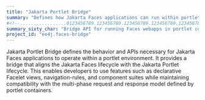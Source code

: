 ```yaml
---
title: "Jakarta Portlet Bridge"
summary: "Defines how Jakarta Faces applications can run within portlet containers by bridging the JSF and portlet lifecycles."
#<!--.................0123456789.123456789.123456789.123456789.123456789.123456789-->
summary_sixty_char: "Bridge API for running Faces webapps in portlet containers"
project_id: "ee4j.faces-bridge"
---
```


Jakarta Portlet Bridge defines the behavior and APIs necessary for Jakarta Faces applications to operate within a portlet environment. It provides a bridge that aligns the Jakarta Faces lifecycle with the Jakarta Portlet lifecycle. This enables developers to use features such as declarative Facelet views, navigation-rules, and component suites while maintaining compatibility with the multi-phase request and response model defined by portlet containers.
